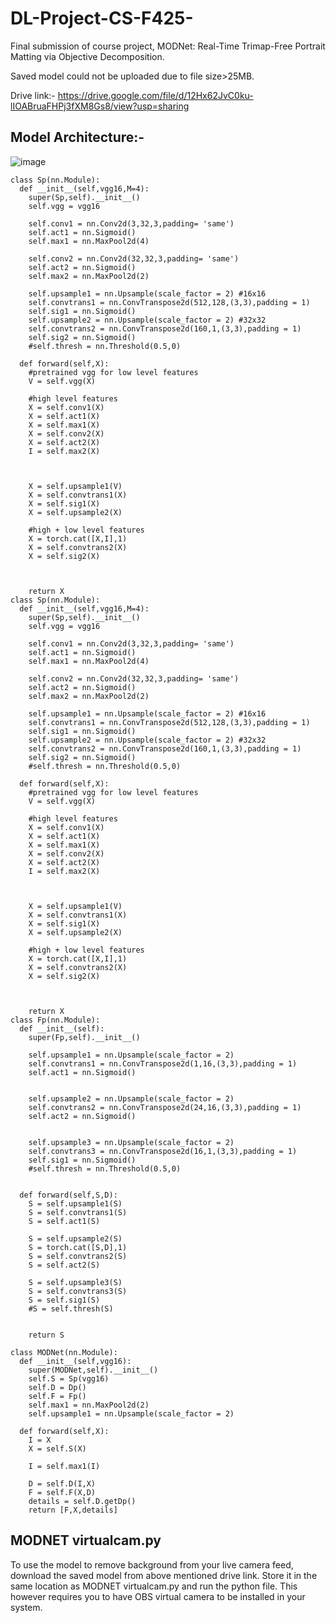 # DL-Project-CS-F425-

Final submission of course project, MODNet: Real-Time Trimap-Free Portrait Matting via Objective Decomposition.

Saved model could not be uploaded due to file size>25MB.

Drive link:- https://drive.google.com/file/d/12Hx62JvC0ku-lIOABruaFHPj3fXM8Gs8/view?usp=sharing

## Model Architecture:-

![image](https://user-images.githubusercontent.com/60229033/168648374-b8dd525a-0d65-4069-b34e-a12ca81c56c7.png)

```
class Sp(nn.Module):
  def __init__(self,vgg16,M=4):
    super(Sp,self).__init__()
    self.vgg = vgg16

    self.conv1 = nn.Conv2d(3,32,3,padding= 'same')
    self.act1 = nn.Sigmoid()
    self.max1 = nn.MaxPool2d(4)

    self.conv2 = nn.Conv2d(32,32,3,padding= 'same')
    self.act2 = nn.Sigmoid()
    self.max2 = nn.MaxPool2d(2)

    self.upsample1 = nn.Upsample(scale_factor = 2) #16x16
    self.convtrans1 = nn.ConvTranspose2d(512,128,(3,3),padding = 1)
    self.sig1 = nn.Sigmoid()
    self.upsample2 = nn.Upsample(scale_factor = 2) #32x32
    self.convtrans2 = nn.ConvTranspose2d(160,1,(3,3),padding = 1)
    self.sig2 = nn.Sigmoid()
    #self.thresh = nn.Threshold(0.5,0)

  def forward(self,X):
    #pretrained vgg for low level features
    V = self.vgg(X)
    
    #high level features
    X = self.conv1(X)
    X = self.act1(X)
    X = self.max1(X)
    X = self.conv2(X)
    X = self.act2(X)
    I = self.max2(X)


    
    X = self.upsample1(V)
    X = self.convtrans1(X)
    X = self.sig1(X)
    X = self.upsample2(X)

    #high + low level features
    X = torch.cat([X,I],1)
    X = self.convtrans2(X)
    X = self.sig2(X)



    return X
class Sp(nn.Module):
  def __init__(self,vgg16,M=4):
    super(Sp,self).__init__()
    self.vgg = vgg16

    self.conv1 = nn.Conv2d(3,32,3,padding= 'same')
    self.act1 = nn.Sigmoid()
    self.max1 = nn.MaxPool2d(4)

    self.conv2 = nn.Conv2d(32,32,3,padding= 'same')
    self.act2 = nn.Sigmoid()
    self.max2 = nn.MaxPool2d(2)

    self.upsample1 = nn.Upsample(scale_factor = 2) #16x16
    self.convtrans1 = nn.ConvTranspose2d(512,128,(3,3),padding = 1)
    self.sig1 = nn.Sigmoid()
    self.upsample2 = nn.Upsample(scale_factor = 2) #32x32
    self.convtrans2 = nn.ConvTranspose2d(160,1,(3,3),padding = 1)
    self.sig2 = nn.Sigmoid()
    #self.thresh = nn.Threshold(0.5,0)

  def forward(self,X):
    #pretrained vgg for low level features
    V = self.vgg(X)
    
    #high level features
    X = self.conv1(X)
    X = self.act1(X)
    X = self.max1(X)
    X = self.conv2(X)
    X = self.act2(X)
    I = self.max2(X)


    
    X = self.upsample1(V)
    X = self.convtrans1(X)
    X = self.sig1(X)
    X = self.upsample2(X)

    #high + low level features
    X = torch.cat([X,I],1)
    X = self.convtrans2(X)
    X = self.sig2(X)



    return X
class Fp(nn.Module):
  def __init__(self):
    super(Fp,self).__init__()

    self.upsample1 = nn.Upsample(scale_factor = 2)
    self.convtrans1 = nn.ConvTranspose2d(1,16,(3,3),padding = 1)
    self.act1 = nn.Sigmoid()


    self.upsample2 = nn.Upsample(scale_factor = 2)
    self.convtrans2 = nn.ConvTranspose2d(24,16,(3,3),padding = 1)
    self.act2 = nn.Sigmoid()


    self.upsample3 = nn.Upsample(scale_factor = 2)
    self.convtrans3 = nn.ConvTranspose2d(16,1,(3,3),padding = 1)
    self.sig1 = nn.Sigmoid()
    #self.thresh = nn.Threshold(0.5,0)


  def forward(self,S,D):
    S = self.upsample1(S)
    S = self.convtrans1(S)
    S = self.act1(S)

    S = self.upsample2(S)
    S = torch.cat([S,D],1)
    S = self.convtrans2(S)
    S = self.act2(S)

    S = self.upsample3(S)
    S = self.convtrans3(S)
    S = self.sig1(S)
    #S = self.thresh(S)


    return S

class MODNet(nn.Module):
  def __init__(self,vgg16):
    super(MODNet,self).__init__()
    self.S = Sp(vgg16)
    self.D = Dp()
    self.F = Fp()
    self.max1 = nn.MaxPool2d(2)
    self.upsample1 = nn.Upsample(scale_factor = 2)

  def forward(self,X):
    I = X
    X = self.S(X)

    I = self.max1(I)

    D = self.D(I,X)
    F = self.F(X,D)
    details = self.D.getDp()
    return [F,X,details]
```

## MODNET virtualcam.py
To use the model to remove background from your live camera feed, download the saved model from above mentioned drive link. Store it in the same location as MODNET virtualcam.py and run the python file.
 This however requires you to have OBS virtual camera to be installed in your system.
